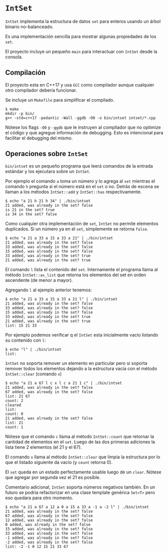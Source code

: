 # `IntSet`

`IntSet` implementa la estructura de datos `set` para enteros usando un
árbol binario no-balanceado.

Es una implementación sencilla para mostrar algunas propiedades de los
`set`.

El proyecto incluye un pequeño `main` para interactuar con `IntSet`
desde la consola.

## Compilación

El proyecto esta en C++17 y usa `GCC` como compilador aunque cualquier
otro compilador debería funcionar.

Se incluye un `Makefile` para simplificar el compilado.

```shell
$ make
mkdir -p bin/
g++ -std=c++17 -pedantic -Wall -ggdb -O0 -o bin/intset intset/*.cpp
```

Nótese los flags `-O0` y `-ggdb` que le instruyen al compilador que no
optimize el código y que agregue información de debugging. Esto es
intencional para facilitar el debugging del mismo.

## Operaciones sobre `IntSet`

`bin/intset` es un pequeño programa que leerá comandos de la entrada
estándar y los ejecutara sobre un `IntSet`.

Por ejemplo el comando `a` toma un número y lo agrega al `set` mientras
el comando `h` pregunta si el número está en el `set` o no. Detrás de
escena se llaman a los métodos `IntSet::add` y `IntSet::has`
respectivamente.

```shell
$ echo "a 21 h 21 h 34" | ./bin/intset
21 added, was already in the set? false
is 21 in the set? true
is 34 in the set? false
```

Como cualquier otra implementación de `set`, `IntSet` no permite
elementos duplicados. Si un número ya en el `set`, simplemente
se retorna `false`.

```shell
$ echo "a 21 a 33 a 15 a 33 a 21" | ./bin/intset
21 added, was already in the set? false
33 added, was already in the set? false
15 added, was already in the set? false
33 added, was already in the set? true
21 added, was already in the set? true
```

El comando `l` lista el contenido del `set`. Internamente el programa
llama al método `IntSet::as_list` que retorna
los elementos del set en orden ascendente (de menor a mayor).

Agregando `l` al ejemplo anterior tenemos:

```shell
$ echo "a 21 a 33 a 15 a 33 a 21 l" | ./bin/intset
21 added, was already in the set? false
33 added, was already in the set? false
15 added, was already in the set? false
33 added, was already in the set? true
21 added, was already in the set? true
list: 15 21 33
```

Por ejemplo podemos verificar q el `IntSet` esta inicialmente vacio
listando su contenido con `l`:

```shell
$ echo "l" | ./bin/intset
list:
```

`IntSet` no soporta remover un elemento en particular pero si soporta remover
todos los elementos dejando a la estructura vacía con el método
`IntSet::clear` (comando `x`)

```shell
$ echo "a 21 a 67 l c x l c a 21 1 c" | ./bin/intset
21 added, was already in the set? false
67 added, was already in the set? false
list: 21 67
count: 2
cleared
list:
count: 0
21 added, was already in the set? false
list: 21
count: 1
```

Nótese que el comando `c` llama al método `IntSet::count` que retornar la
cantidad de elementos en el `set`. Luego de las dos primeras adiciones
la lista tiene 2 elementos (el 21 y el 67).

El comando `x` llama al método `IntSet::clear` que limpia la estructura
por lo que el listado siguiente da vacio (y `count` retorna 0).

El `set` queda en un estado perfectamente usable luego de un `clear`.
Nótese que agregar por segunda vez el 21 es posible.

Comentario adicional, `IntSet` soporta números negativos también.
En un futuro se podría refactorizar en una clase template genérica
`Set<T>` pero eso quedara para otro momento.

```shell
$ echo "a 21 a 67 a 12 a 0 a 15 a 33 a -1 a -2 l" | ./bin/intset
21 added, was already in the set? false
67 added, was already in the set? false
12 added, was already in the set? false
0 added, was already in the set? false
15 added, was already in the set? false
33 added, was already in the set? false
-1 added, was already in the set? false
-2 added, was already in the set? false
list: -2 -1 0 12 15 21 33 67
```
